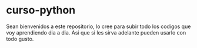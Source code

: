 # curso-python
Sean bienvenidos a este repositorio, lo cree para subir todo los codigos que voy aprendiendo dia a dia.
Asi que si les sirva adelante pueden usarlo con todo gusto.
